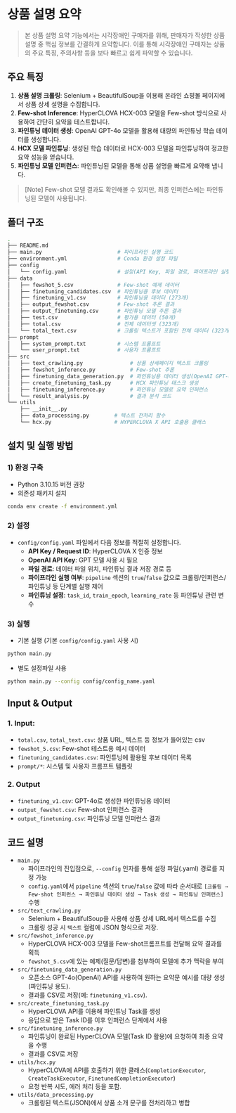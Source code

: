# 상품 설명 요약
> 본 상품 설명 요약 기능에서는 시각장애인 구매자를 위해, 판매자가 작성한 상품 설명 중 핵심 정보를 간결하게 요약합니다.
> 이를 통해 시각장애인 구매자는 상품의 주요 특징, 주의사항 등을 보다 빠르고 쉽게 파악할 수 있습니다.


## 주요 특징
1. **상품 설명 크롤링**: Selenium + BeautifulSoup을 이용해 온라인 쇼핑몰 페이지에서 상품 상세 설명을 수집합니다.
1. **Few-shot Inference**: HyperCLOVA HCX-003 모델을 Few-shot 방식으로 사용하여 간단히 요약을 테스트합니다.
1. **파인튜닝 데이터 생성**: OpenAI GPT-4o 모델을 활용해 대량의 파인튜닝 학습 데이터를 생성합니다.
2. **HCX 모델 파인튜닝**: 생성된 학습 데이터로 HCX-003 모델을 파인튜닝하여 정교한 요약 성능을 얻습니다.
3. **파인튜닝 모델 인퍼런스**: 파인튜닝된 모델을 통해 상품 설명을 빠르게 요약해 냅니다.

> [Note] Few-shot 모델 결과도 확인해볼 수 있지만, 최종 인퍼런스에는 파인튜닝된 모델이 사용됩니다.


## 폴더 구조
```bash
.
├── README.md
├── main.py                        # 파이프라인 실행 코드
├── environment.yml                # Conda 환경 설정 파일
├── config
│   └── config.yaml                # 설정(API Key, 파일 경로, 파이프라인 실행 여부 등)
├── data
│   ├── fewshot_5.csv              # Few-shot 예제 데이터
│   ├── finetuning_candidates.csv  # 파인튜닝용 후보 데이터
│   ├── finetuning_v1.csv          # 파인튜닝용 데이터 (273개)
│   ├── output_fewshot.csv         # Few-shot 추론 결과
│   ├── output_finetuning.csv      # 파인튜닝 모델 추론 결과
│   ├── test.csv                   # 평가용 데이터 (50개)
│   ├── total.csv                  # 전체 데이터셋 (323개)
│   └── total_text.csv             # 크롤링 텍스트가 포함된 전체 데이터 (323개)
├── prompt
│   ├── system_prompt.txt          # 시스템 프롬프트
│   └── user_prompt.txt            # 사용자 프롬프트
├── src
│   ├── text_crawling.py               # 상품 상세페이지 텍스트 크롤링
│   ├── fewshot_inference.py           # Few-shot 추론
│   ├── finetuning_data_generation.py  # 파인튜닝용 데이터 생성(OpenAI GPT-4o 모델)
│   ├── create_finetuning_task.py      # HCX 파인튜닝 태스크 생성
│   ├── finetuning_inference.py        # 파인튜닝 모델로 요약 인퍼런스
│   └── result_analysis.py             # 결과 분석 코드
└── utils
    ├── __init__.py
    ├── data_processing.py        # 텍스트 전처리 함수
    └── hcx.py                    # HYPERCLOVA X API 호출용 클래스
```


## 설치 및 실행 방법
### 1) 환경 구축
- Python 3.10.15 버전 권장
- 의존성 패키지 설치
```bash
conda env create -f environment.yml
```

### 2) 설정
- `config/config.yaml` 파일에서 다음 정보를 적절히 설정합니다.
    - **API Key / Request ID**: HyperCLOVA X 인증 정보
    - **OpenAI API Key**: GPT 모델 사용 시 필요
    - **파일 경로**: 데이터 파일 위치, 파인튜닝 결과 저장 경로 등
    - **파이프라인 실행 여부**: `pipeline` 섹션의 `true`/`false` 값으로 크롤링/인퍼런스/파인튜닝 등 단계별 실행 제어
    - **파인튜닝 설정**: `task_id`, `train_epoch`, `learning_rate` 등 파인튜닝 관련 변수

### 3) 실행
- 기본 실행 (기본 `config/config.yaml` 사용 시)
```bash
python main.py
```
- 별도 설정파일 사용
```bash
python main.py --config config/config_name.yaml
```


## Input & Output
### 1. Input:
- `total.csv`, `total_text.csv`: 상품 URL, 텍스트 등 정보가 들어있는 csv
- `fewshot_5.csv`: Few-shot 테스트용 예시 데이터
- `finetuning_candidates.csv`: 파인튜닝에 활용될 후보 데이터 목록
- `prompt/*`: 시스템 및 사용자 프롬프트 템플릿

### 2. Output
- `finetuning_v1.csv`: GPT-4o로 생성한 파인튜닝용 데이터
- `output_fewshot.csv`: Few-shot 인퍼런스 결과
- `output_finetuning.csv`: 파인튜닝 모델 인퍼런스 결과




## 코드 설명
- `main.py`
    - 파이프라인의 진입점으로, `--config` 인자를 통해 설정 파일(.yaml) 경로를 지정 가능
    - `config.yaml`에서 `pipeline` 섹션의 `true`/`false` 값에 따라 순서대로 `[크롤링 → Few-shot 인퍼런스 → 파인튜닝 데이터 생성 → Task 생성 → 파인튜닝 인퍼런스]` 수행
- `src/text_crawling.py`
    - Selenium + BeautifulSoup을 사용해 상품 상세 URL에서 텍스트를 수집
    - 크롤링 성공 시 `텍스트` 컬럼에 JSON 형식으로 저장.
- `src/fewshot_inference.py`
    - HyperCLOVA HCX-003 모델을 Few-shot프롬프트를 전달해 요약 결과를 획득
    - `fewshot_5.csv`에 있는 예제(질문/답변)를 첨부하여 모델에 추가 맥락을 부여
- `src/finetuning_data_generation.py`
    - 오픈소스 GPT-4o(OpenAI) API를 사용하여 원하는 요약문 예시를 대량 생성(파인튜닝 용도).
    - 결과를 CSV로 저장(예: `finetuning_v1.csv`).
- `src/create_finetuning_task.py`
    - HyperCLOVA API를 이용해 파인튜닝 Task를 생성
    - 응답으로 받은 Task ID를 이후 인퍼런스 단계에서 사용
- `src/finetuning_inference.py`
    - 파인튜닝이 완료된 HyperCLOVA 모델(Task ID 활용)에 요청하여 최종 요약을 수행
    - 결과를 CSV로 저장
- `utils/hcx.py`
    - HyperCLOVA에 API를 호출하기 위한 클래스(`CompletionExecutor`, `CreateTaskExecutor`, `FinetunedCompletionExecutor`)
    - 요청 반복 시도, 에러 처리 등을 포함.
- `utils/data_processing.py`
    - 크롤링된 텍스트(JSON)에서 상품 소개 문구를 전처리하고 병합
